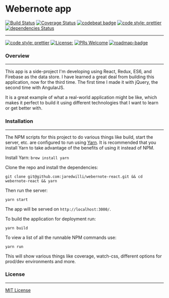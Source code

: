 
# Webernote app

[![Build Status](https://travis-ci.org/jaredwilli/webernote-react.svg?branch=build-path)](https://travis-ci.org/jaredwilli/webernote-react)
[![Coverage Status](https://coveralls.io/repos/github/jaredwilli/webernote-react/badge.svg)](https://coveralls.io/github/jaredwilli/webernote-react)
[![codebeat badge](https://codebeat.co/badges/1396f00a-f7ce-43a0-af73-1bfc2298213c)](https://codebeat.co/projects/github-com-jaredwilli-webernote-react-master)
[![code style: prettier](https://img.shields.io/badge/code_style-prettier-ff69b4.svg?style=flat-square)](https://github.com/prettier/prettier)
[![dependencies Status](https://david-dm.org/jaredwilli/webernote-react/status.svg)](https://david-dm.org/jaredwilli/webernote-react)

--------------
[![code style: prettier](https://img.shields.io/badge/code_style-prettier-ff69b4.svg?style=flat-square)](https://github.com/prettier/prettier)
[![License:](https://img.shields.io/npm/l/cross-env.svg?style=flat-square)](https://github.com/jaredwilli/webernote-react/blob/master/other/LICENSE)
[![PRs Welcome](https://img.shields.io/badge/PRs-welcome-brightgreen.svg?style=flat-square)](http://makeapullrequest.com)
[![roadmap-badge](https://img.shields.io/badge/%F0%9F%93%94-roadmap-CD9523.svg?style=flat-square)](https://github.com/jaredwilli/webernote-react/blob/master/other/ROADMAP.md)


### Overview
-------

This app is a side-project I'm developing using React, Redux, ES6, and Firebase as the data store. I have learned a great deal from building this application, now for the third time. The first time I made it with jQuery, the second time with AngularJS.

It is a great example of what a real-world application might be like, which makes it perfect to build it using different technologies that I want to learn or get better with.

### Installation
-------

The NPM scripts for this project to do various things like build, start the server, etc. are configured to run using [Yarn](https://yarnpkg.com/en/). It is recommended that you install Yarn to take advantage of the benefits of using it instead of NPM.

Install Yarn:
`brew install yarn`

Clone the repo and install the dependencies:

```
git clone git@github.com:jaredwilli/webernote-react.git && cd webernote-react && yarn
```

Then run the server:

`yarn start`

The app will be served on `http://localhost:3000/`.

To build the application for deployment run:

`yarn build`

To view a list of all the runnable NPM commands use:

`yarn run`

This will show various things like coverage, watch-css, different options for prod/dev environments and more.


### License
-------

[MIT License](https://opensource.org/licenses/MIT)



